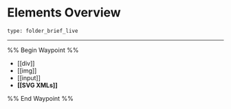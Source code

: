# Elements Overview
 
```ccard
type: folder_brief_live
```
 
---

%% Begin Waypoint %%
- [[div]]
- [[img]]
- [[input]]
- **[[SVG XMLs]]**

%% End Waypoint %%